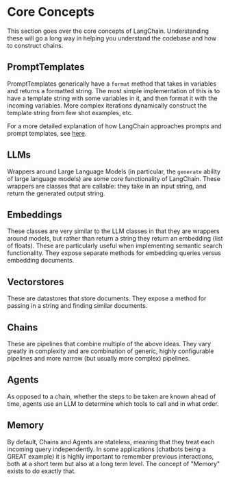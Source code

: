 # Core Concepts

This section goes over the core concepts of LangChain.
Understanding these will go a long way in helping you understand the codebase and how to construct chains.

## PromptTemplates
PromptTemplates generically have a `format` method that takes in variables and returns a formatted string.
The most simple implementation of this is to have a template string with some variables in it, and then format it with the incoming variables.
More complex iterations dynamically construct the template string from few shot examples, etc.

For a more detailed explanation of how LangChain approaches prompts and prompt templates, see [here](/examples/prompts/prompt_management).

## LLMs
Wrappers around Large Language Models (in particular, the `generate` ability of large language models) are some core functionality of LangChain.
These wrappers are classes that are callable: they take in an input string, and return the generated output string.

## Embeddings
These classes are very similar to the LLM classes in that they are wrappers around models, 
but rather than return a string they return an embedding (list of floats). These are particularly useful when 
implementing semantic search functionality. They expose separate methods for embedding queries versus embedding documents.

## Vectorstores
These are datastores that store documents. They expose a method for passing in a string and finding similar documents.

## Chains
These are pipelines that combine multiple of the above ideas. 
They vary greatly in complexity and are combination of generic, highly configurable pipelines and more narrow (but usually more complex) pipelines.

## Agents
As opposed to a chain, whether the steps to be taken are known ahead of time, agents
use an LLM to determine which tools to call and in what order.

## Memory
By default, Chains and Agents are stateless, meaning that they treat each incoming query independently.
In some applications (chatbots being a GREAT example) it is highly important to remember previous interactions,
both at a short term but also at a long term level. The concept of "Memory" exists to do exactly that.

